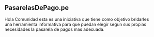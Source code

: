 ## PasarelasDePago.pe

Hola Comunidad esta es una iniciativa que tiene como objetivo bridarles una herramienta informativa para que puedan elegir segun sus propias necesidades la pasarela de pagos mas adecuada.